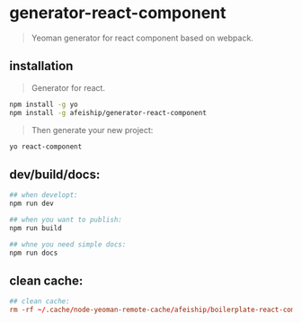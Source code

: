 # generator-react-component

> Yeoman generator for react component based on webpack.

## installation

> Generator for react.

```bash
npm install -g yo
npm install -g afeiship/generator-react-component
```

> Then generate your new project:

```bash
yo react-component
```

## dev/build/docs:

```bash
## when developt:
npm run dev

## when you want to publish:
npm run build

## whne you need simple docs:
npm run docs
```

## clean cache:

```conf
## clean cache:
rm -rf ~/.cache/node-yeoman-remote-cache/afeiship/boilerplate-react-component
```
